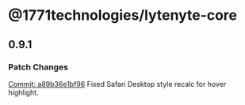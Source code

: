 # @1771technologies/lytenyte-core

## 0.9.1

### Patch Changes

[Commit: a89b36e1bf96](https://github.com/1771-Technologies/lytenyte/commit/a89b36e1bf969191f1cd052705af6def2b1a843a)
Fixed Safari Desktop style recalc for hover highlight.
